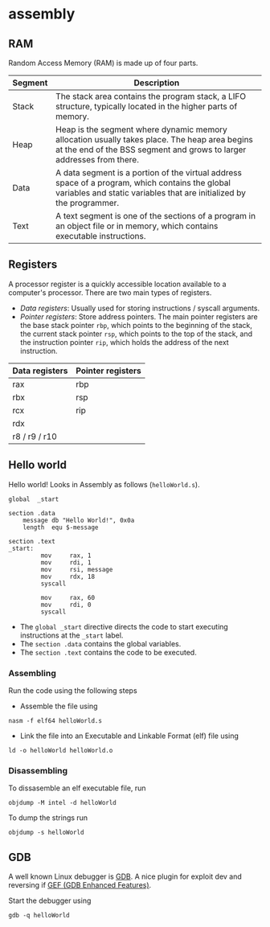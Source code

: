 # assembly

## RAM

Random Access Memory (RAM) is made up of four parts.

| Segment | Description                                                                                                                                                             |
|---------|-------------------------------------------------------------------------------------------------------------------------------------------------------------------------|
| Stack   | The stack area contains the program stack, a LIFO structure, typically located in the higher parts of memory.                                                           |
| Heap    | Heap is the segment where dynamic memory allocation usually takes place. The heap area begins at the end of the BSS segment and grows to larger addresses from there.   |
| Data    | A data segment is a portion of the virtual address space of a program, which contains the global variables and static variables that are initialized by the programmer. |
| Text    | A text segment is one of the sections of a program in an object file or in memory, which contains executable instructions.                                              |

## Registers

A processor register is a quickly accessible location available to a computer's processor. There are two main types of registers.

- _Data registers_: Usually used for storing instructions / syscall arguments.
- _Pointer registers_: Store address pointers. The main pointer registers are the base stack pointer `rbp`, which points to the beginning of the stack, the current stack pointer `rsp`, which points to the top of the stack, and the instruction pointer `rip`, which holds the address of the next instruction.

| Data registers | Pointer registers |
|----------------|-------------------|
| rax            | rbp               |
| rbx            | rsp               |
| rcx            | rip               |
| rdx            |                   |
| r8 / r9 / r10  |                   |

## Hello world

Hello world! Looks in Assembly as follows (`helloWorld.s`).

```assembly
global  _start

section .data
    message db "Hello World!", 0x0a
    length  equ $-message

section .text
_start:
         mov     rax, 1
         mov     rdi, 1
         mov     rsi, message
         mov     rdx, 18
         syscall

         mov     rax, 60
         mov     rdi, 0
         syscall
```

- The `global _start` directive directs the code to start executing instructions at the `_start` label.
- The `section .data` contains the global variables.
- The `section .text` contains the code to be executed.

### Assembling

Run the code using the following steps
- Assemble the file using

```shell
nasm -f elf64 helloWorld.s
```
- Link the file into an Executable and Linkable Format (elf) file using
```shell
ld -o helloWorld helloWorld.o
```

### Disassembling
To dissasemble an elf executable file, run

```shell
objdump -M intel -d helloWorld
```

To dump the strings run
```shell
objdump -s helloWorld
```

## GDB

A well known Linux debugger is [GDB](https://www.sourceware.org/gdb/). A nice plugin for exploit dev and reversing if [GEF (GDB Enhanced Features)](https://github.com/hugsy/gef).

Start the debugger using

```shell
gdb -q helloWorld
```
